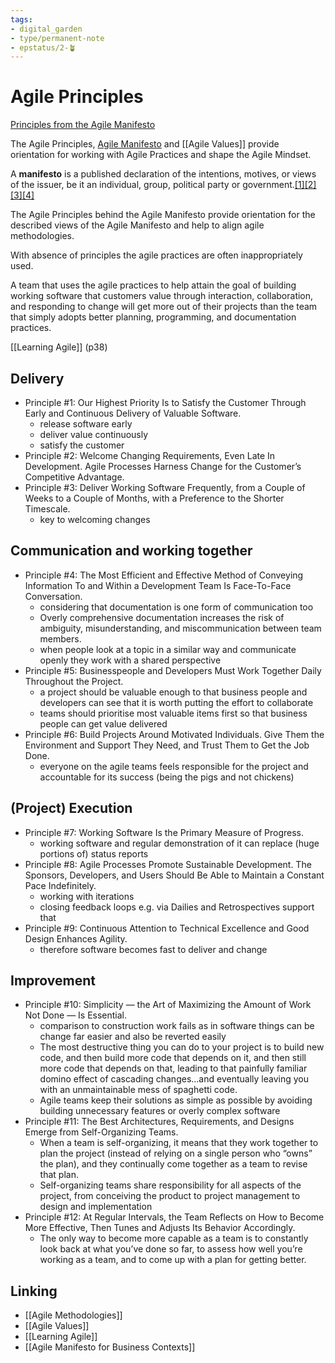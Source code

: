 ```yaml
---
tags: 
- digital_garden
- type/permanent-note
- epstatus/2-🪴
---
```

# Agile Principles
[Principles from the Agile Manifesto](https://agilemanifesto.org/principles.html)

The Agile Principles, [Agile Manifesto](https://agilemanifesto.org/) and [[Agile Values]] provide orientation for working with Agile Practices and shape the Agile Mindset.

A **manifesto** is a published declaration of the intentions, motives, or views of the issuer, be it an individual, group, political party or government.[[1]](https://en.wikipedia.org/wiki/Manifesto#cite_note-1)[[2]](https://en.wikipedia.org/wiki/Manifesto#cite_note-2)[[3]](https://en.wikipedia.org/wiki/Manifesto#cite_note-3)[[4]](https://en.wikipedia.org/wiki/Manifesto#cite_note-4) 

The Agile Principles behind the Agile Manifesto provide orientation for the described views of the Agile Manifesto and help to align agile methodologies. 

With absence of principles the agile practices are often inappropriately used.

A team that uses the agile practices to help attain the goal of building working software that customers value through interaction, collaboration, and responding to change will get more out of their projects than the team that simply adopts better planning, programming, and documentation practices.

[[Learning Agile]] (p38)

## Delivery
+ Principle #1: Our Highest Priority Is to Satisfy the Customer Through Early and Continuous Delivery of Valuable Software.
	+ release software early
	+ deliver value continuously
	+ satisfy the customer
+ Principle #2: Welcome Changing Requirements, Even Late In Development. Agile Processes Harness Change for the Customer’s Competitive Advantage.
+ Principle #3: Deliver Working Software Frequently, from a Couple of Weeks to a Couple of Months, with a Preference to the Shorter Timescale.
	+ key to welcoming changes 



## Communication and working together
+ Principle #4: The Most Efficient and Effective Method of Conveying Information To and Within a Development Team Is Face-To-Face Conversation.
	+ considering that documentation is one form of communication too 
	+ Overly comprehensive documentation increases the risk of ambiguity, misunderstanding, and miscommunication between team members.
	+ when people look at a topic in a similar way and communicate openly they work with a shared perspective
+ Principle #5: Businesspeople and Developers Must Work Together Daily Throughout the Project.
	+ a project should be valuable enough to that business people and developers can see that it is worth putting the effort to collaborate
	+ teams should prioritise most valuable items first so that business people can get value delivered
+ Principle #6: Build Projects Around Motivated Individuals. Give Them the Environment and Support They Need, and Trust Them to Get the Job Done.
	+ everyone on the agile teams feels responsible for the project and accountable for its success (being the pigs and not chickens)




## (Project) Execution
+ Principle #7: Working Software Is the Primary Measure of Progress.
	+ working software and regular demonstration of it can replace (huge portions of) status reports
+ Principle #8: Agile Processes Promote Sustainable Development. The Sponsors, Developers, and Users Should Be Able to Maintain a Constant Pace Indefinitely.
	+ working with iterations
	+ closing feedback loops e.g. via Dailies and Retrospectives support that
+ Principle #9: Continuous Attention to Technical Excellence and Good Design Enhances Agility.
	+ therefore software becomes fast to deliver and change

## Improvement
+ Principle #10: Simplicity — the Art of Maximizing the Amount of Work Not Done — Is Essential.
	+ comparison to construction work fails as in software things can be change far easier and also be reverted easily
	+ The most destructive thing you can do to your project is to build new code, and then build more code that depends on it, and then still more code that depends on that, leading to that painfully familiar domino effect of cascading changes...and eventually leaving you with an unmaintainable mess of spaghetti code.
	+ Agile teams keep their solutions as simple as possible by avoiding building unnecessary features or overly complex software
+ Principle #11: The Best Architectures, Requirements, and Designs Emerge from Self-Organizing Teams.
	+ When a team is self-organizing, it means that they work together to plan the project (instead of relying on a single person who “owns” the plan), and they continually come together as a team to revise that plan.
	+ Self-organizing teams share responsibility for all aspects of the project, from conceiving the product to project management to design and implementation
+ Principle #12: At Regular Intervals, the Team Reflects on How to Become More Effective, Then Tunes and Adjusts Its Behavior Accordingly.
	+ The only way to become more capable as a team is to constantly look back at what you’ve done so far, to assess how well you’re working as a team, and to come up with a plan for getting better.




## Linking
+ [[Agile Methodologies]]
+ [[Agile Values]]
+ [[Learning Agile]]
+ [[Agile Manifesto for Business Contexts]]
